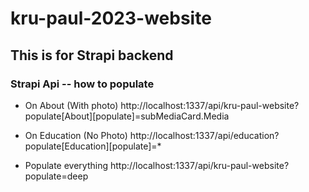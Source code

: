 # kru-paul-2023-website
## This is for Strapi backend
### Strapi Api -- how to populate

+ On About (With photo)
http://localhost:1337/api/kru-paul-website?populate[About][populate]=subMediaCard.Media

+ On Education (No Photo)
http://localhost:1337/api/education?populate[Education][populate]=*

+ Populate everything
http://localhost:1337/api/kru-paul-website?populate=deep

